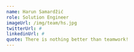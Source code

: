 ```yaml
---
name: Harun Samardžić
role: Solution Engineer
imageUrl: /img/team/hs.jpg
twitterUrl: #
linkedinUrl: #
quote: There is nothing better than teamwork!
---
```

